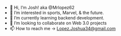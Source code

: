 - 👋 Hi, I’m Josh! aka @Mrlopez62
- 👀 I’m interested in sports, Marvel, & the future.
- 🌱 I’m currently learning backend development. 
- 💞️ I’m looking to collaborate on Web 3.0 projects
- 📫 How to reach me -> Lopez.Joshua34@gmail.com

<!---
Mrlopez62/Mrlopez62 is a ✨ special ✨ repository because its `README.md` (this file) appears on your GitHub profile.
You can click the Preview link to take a look at your changes.
--->
